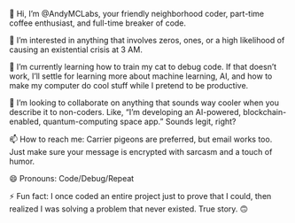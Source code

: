 👋 Hi, I’m @AndyMCLabs, your friendly neighborhood coder, part-time coffee enthusiast, and full-time breaker of code.

👀 I’m interested in anything that involves zeros, ones, or a high likelihood of causing an existential crisis at 3 AM.

🌱 I’m currently learning how to train my cat to debug code. If that doesn’t work, I’ll settle for learning more about machine learning, AI, and how to make my computer do cool stuff while I pretend to be productive.

💞️ I’m looking to collaborate on anything that sounds way cooler when you describe it to non-coders. Like, “I’m developing an AI-powered, blockchain-enabled, quantum-computing space app.” Sounds legit, right?

📫 How to reach me: Carrier pigeons are preferred, but email works too. Just make sure your message is encrypted with sarcasm and a touch of humor.

😄 Pronouns: Code/Debug/Repeat

⚡ Fun fact: I once coded an entire project just to prove that I could, then realized I was solving a problem that never existed. True story. 🙃
